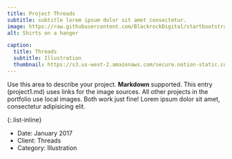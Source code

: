 ```yaml
---
title: Project Threads
subtitle: subtitle lorem ipsum dolor sit amet consectetur.
image: https://raw.githubusercontent.com/BlackrockDigital/startbootstrap-agency/master/src/assets/img/portfolio/01-full.jpg
alt: Shirts on a hanger

caption:
  title: Threads
  subtitle: Illustration
  thumbnail: https://s3.us-west-2.amazonaws.com/secure.notion-static.com/a3f3afdc-3c3b-438a-8aee-0439268e3adb/port_1.jpg?X-Amz-Algorithm=AWS4-HMAC-SHA256&X-Amz-Credential=AKIAT73L2G45O3KS52Y5%2F20201105%2Fus-west-2%2Fs3%2Faws4_request&X-Amz-Date=20201105T170818Z&X-Amz-Expires=86400&X-Amz-Signature=834b0f77b2cd362382c1a1b8156688c9b44ee0bf8060acb287db1b1fdef7a043&X-Amz-SignedHeaders=host&response-content-disposition=filename%20%3D%22port_1.jpg%22
---
```

Use this area to describe your project. **Markdown** supported. This entry (project1.md) uses links for the image sources. All other projects in the portfolio use local images. Both work just fine! Lorem ipsum dolor sit amet, consectetur adipisicing elit. 

{:.list-inline}
- Date: January 2017
- Client: Threads
- Category: Illustration

